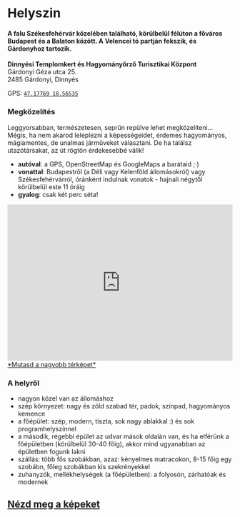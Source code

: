 <!--
.. title: Helyszin Bejelentkés
.. slug: ejo
.. date: 2016-01-13 19:12:50 UTC+01:00
.. tags:
.. category:
.. link:
.. description:
.. type: text
-->

# Helyszin


#### **A falu** **Székesfehérvár** közelében található, körülbelül félúton a főváros **Budapest** és a **Balaton** között. A **Velencei tó** partján fekszik, és Gárdonyhoz tartozik.

**Dinnyési Templomkert és Hagyományőrző Turisztikai Központ**  
Gárdonyi Géza utca 25.  
2485 Gárdonyi, Dinnyés

GPS: <a href="geo:47.17769,18.56501?z=19" id="geo_uri">`47.17769 18.56535`</a>

### Megközelítés
Leggyorsabban, természetesen, seprűn repülve lehet megközelíteni… Mégis, ha nem akarod leleplezni a képességeidet, érdemes hagyományos, mágiamentes, de unalmas járműveket választani. De ha találsz utazótársakat, az út rögtön érdekesebbé válik!

- **autóval**: a GPS, OpenStreetMap és GoogleMaps a barátaid ;·)
- **vonattal**: Budapestről (a Déli vagy Kelenföld állomásokról) vagy Székesfehérvárról,
óránként indulnak vonatok - hajnali négytől körülbelül este 11 óráig
- **gyalog**: csak két perc séta!

<iframe width="100%" height="350px" frameBorder="0" src="http://umap.openstreetmap.fr/fr/map/jer-2016_70576?scaleControl=true&miniMap=false&scrollWheelZoom=false&zoomControl=true&allowEdit=false&moreControl=false&datalayersControl=false&onLoadPanel=undefined&captionBar=false"></iframe>
<a href="http://umap.openstreetmap.fr/fr/map/jer-2016_70576">*Mutasd a nagyobb térképet*</a>

### A helyről

- <i class="fa fa-check-circle"></i> nagyon közel van az állomáshoz
- <i class="fa fa-check-circle"></i> szép környezet: nagy és zöld szabad tér, padok, színpad, hagyományos kemence
- <i class="fa fa-check-circle"></i> a főépület: szép, modern, tiszta, sok nagy ablakkal :) és sok programhelyszínnel
- <i class="fa fa-check-circle"></i> a második, régebbi épület az udvar mások oldalán van, és ha elférünk a főépületben (körülbelül 30-40 főig), akkor mind ugyanabban az épületben fogunk lakni
- <i class="fa fa-check-circle"></i> szállás: több fős szobákban, azaz: kényelmes matracokon, 8-15 főig egy szobábn, főleg szobákban kis szekrényekkel
- <i class="fa fa-check-circle"></i> zuhanyzók, mellékhelységek (a főépületben): a folyosón, zárhatóak és modernek

## **[Nézd meg a képeket](/hu/fotoj/)**
